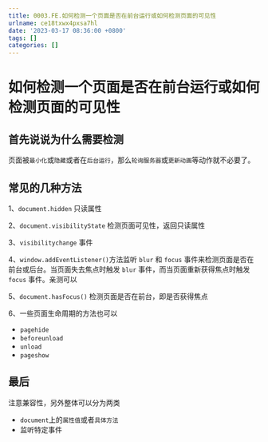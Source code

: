 ```yaml
---
title: 0003.FE.如何检测一个页面是否在前台运行或如何检测页面的可见性
urlname: ce18txwx4pxsa7hl
date: '2023-03-17 08:36:00 +0800'
tags: []
categories: []
---
```


# 如何检测一个页面是否在前台运行或如何检测页面的可见性

## 首先说说为什么需要检测

页面被`最小化`或`隐藏`或者在`后台运行`，那么`轮询服务器`或`更新动画`等动作就不必要了。

## 常见的几种方法

1、`document.hidden` 只读属性

2、`document.visibilityState` 检测页面可见性，返回只读属性

3、`visibilitychange` 事件

4、`window.addEventListener()`方法监听 `blur` 和 `focus` 事件来检测页面是否在前台或后台。当页面失去焦点时触发 `blur` 事件，而当页面重新获得焦点时触发 `focus` 事件。亲测可以

5、`document.hasFocus()` 检测页面是否在前台，即是否获得焦点

6、一些页面生命周期的方法也可以

- `pagehide`
- `beforeunload`
- `unload`
- `pageshow`

## 最后

注意兼容性，另外整体可以分为两类

- `document`上的`属性值`或者`具体方法`
- 监听特定事件
